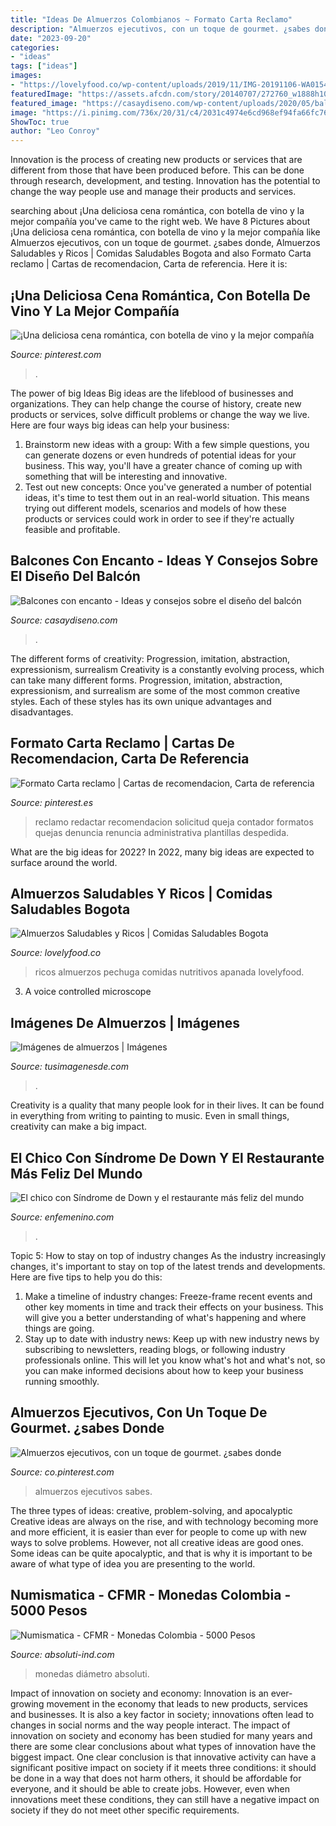 ```yaml
---
title: "Ideas De Almuerzos Colombianos ~ Formato Carta Reclamo"
description: "Almuerzos ejecutivos, con un toque de gourmet. ¿sabes donde"
date: "2023-09-20"
categories:
- "ideas"
tags: ["ideas"]
images:
- "https://lovelyfood.co/wp-content/uploads/2019/11/IMG-20191106-WA0154-1-1024x889.jpg"
featuredImage: "https://assets.afcdn.com/story/20140707/272760_w1888h1060c1cx492cy135.jpg"
featured_image: "https://casaydiseno.com/wp-content/uploads/2020/05/balcones-con-encanto-comedor-ideas.jpg"
image: "https://i.pinimg.com/736x/20/31/c4/2031c4974e6cd968ef94fa66fc76bfdd--box-gourmet.jpg"
ShowToc: true
author: "Leo Conroy"
---
```



Innovation is the process of creating new products or services that are different from those that have been produced before. This can be done through research, development, and testing. Innovation has the potential to change the way people use and manage their products and services.

	

		
searching about ¡Una deliciosa cena romántica, con botella de vino y la mejor compañía you've came to the right web. We have 8 Pictures about ¡Una deliciosa cena romántica, con botella de vino y la mejor compañía like Almuerzos ejecutivos, con un toque de gourmet. ¿sabes donde, Almuerzos Saludables y Ricos | Comidas Saludables Bogota and also Formato Carta reclamo | Cartas de recomendacion, Carta de referencia. Here it is:
		
    
## ¡Una Deliciosa Cena Romántica, Con Botella De Vino Y La Mejor Compañía

<img loading=lazy src="https://i.pinimg.com/736x/87/07/43/8707436c2eda9fcc9a3a6ee6e2067e5c--romantic-dinners.jpg" onerror="this.onerror=null;this.src='https://tse3.mm.bing.net/th?id=OIP.g5zjhe8tQqCUMnOx6Yv8JgHaJ4&amp;pid=15.1';" alt="¡Una deliciosa cena romántica, con botella de vino y la mejor compañía">

_Source: pinterest.com_

>. 

	

The power of big Ideas
Big ideas are the lifeblood of businesses and organizations. They can help change the course of history, create new products or services, solve difficult problems or change the way we live.
Here are four ways big ideas can help your business: 
1. Brainstorm new ideas with a group: With a few simple questions, you can generate dozens or even hundreds of potential ideas for your business. This way, you'll have a greater chance of coming up with something that will be interesting and innovative.
2. Test out new concepts: Once you've generated a number of potential ideas, it's time to test them out in an real-world situation. This means trying out different models, scenarios and models of how these products or services could work in order to see if they're actually feasible and profitable. 

    
## Balcones Con Encanto - Ideas Y Consejos Sobre El Diseño Del Balcón

<img loading=lazy src="https://casaydiseno.com/wp-content/uploads/2020/05/balcones-con-encanto-comedor-ideas.jpg" onerror="this.onerror=null;this.src='https://tse1.mm.bing.net/th?id=OIP.JrQa82b5AUIRhyrOJ6YYHwHaE_&amp;pid=15.1';" alt="Balcones con encanto - Ideas y consejos sobre el diseño del balcón">

_Source: casaydiseno.com_

>. 

	

The different forms of creativity: Progression, imitation, abstraction, expressionism, surrealism
Creativity is a constantly evolving process, which can take many different forms. Progression, imitation, abstraction, expressionism, and surrealism are some of the most common creative styles. Each of these styles has its own unique advantages and disadvantages.

    
## Formato Carta Reclamo | Cartas De Recomendacion, Carta De Referencia

<img loading=lazy src="https://i.pinimg.com/736x/b0/69/c2/b069c296bdf3e4bcb65ef55e0f01060d.jpg" onerror="this.onerror=null;this.src='https://tse2.mm.bing.net/th?id=OIP.EVtYuZvvNmd73nAHe9xG8gHaJl&amp;pid=15.1';" alt="Formato Carta reclamo | Cartas de recomendacion, Carta de referencia">

_Source: pinterest.es_

>reclamo redactar recomendacion solicitud queja contador formatos quejas denuncia renuncia administrativa plantillas despedida. 

	

What are the big ideas for 2022?
In 2022, many big ideas are expected to surface around the world.

    
## Almuerzos Saludables Y Ricos | Comidas Saludables Bogota

<img loading=lazy src="https://lovelyfood.co/wp-content/uploads/2019/11/IMG-20191106-WA0154-1-1024x889.jpg" onerror="this.onerror=null;this.src='https://tse1.mm.bing.net/th?id=OIP.9JVh_LFnngF3s7syZdRlHwHaGb&amp;pid=15.1';" alt="Almuerzos Saludables y Ricos | Comidas Saludables Bogota">

_Source: lovelyfood.co_

>ricos almuerzos pechuga comidas nutritivos apanada lovelyfood. 

	

3. A voice controlled microscope

    
## Imágenes De Almuerzos | Imágenes

<img loading=lazy src="http://tusimagenesde.com/wp-content/uploads/2016/08/almuerzos-33.jpg" onerror="this.onerror=null;this.src='https://tse2.mm.bing.net/th?id=OIP.0E08k_g6QlkBzBVp9YeWOwHaFe&amp;pid=15.1';" alt="Imágenes de almuerzos | Imágenes">

_Source: tusimagenesde.com_

>. 

	

Creativity is a quality that many people look for in their lives. It can be found in everything from writing to painting to music. Even in small things, creativity can make a big impact.

    
## El Chico Con Síndrome De Down Y El Restaurante Más Feliz Del Mundo

<img loading=lazy src="https://assets.afcdn.com/story/20140707/272760_w1888h1060c1cx492cy135.jpg" onerror="this.onerror=null;this.src='https://tse1.mm.bing.net/th?id=OIP.TgVBZmHgazQ4YnrmRArpPAHaEK&amp;pid=15.1';" alt="El chico con Síndrome de Down y el restaurante más feliz del mundo">

_Source: enfemenino.com_

>. 

	

Topic 5: How to stay on top of industry changes
As the industry increasingly changes, it's important to stay on top of the latest trends and developments. Here are five tips to help you do this:
1. Make a timeline of industry changes: Freeze-frame recent events and other key moments in time and track their effects on your business. This will give you a better understanding of what's happening and where things are going.
2. Stay up to date with industry news: Keep up with new industry news by subscribing to newsletters, reading blogs, or following industry professionals online. This will let you know what's hot and what's not, so you can make informed decisions about how to keep your business running smoothly.

    
## Almuerzos Ejecutivos, Con Un Toque De Gourmet. ¿sabes Donde

<img loading=lazy src="https://i.pinimg.com/736x/20/31/c4/2031c4974e6cd968ef94fa66fc76bfdd--box-gourmet.jpg" onerror="this.onerror=null;this.src='https://tse1.mm.bing.net/th?id=OIP.UK_9ZJtL3WIlRX8uN8jr-QHaFj&amp;pid=15.1';" alt="Almuerzos ejecutivos, con un toque de gourmet. ¿sabes donde">

_Source: co.pinterest.com_

>almuerzos ejecutivos sabes. 

	

The three types of ideas: creative, problem-solving, and apocalyptic
Creative ideas are always on the rise, and with technology becoming more and more efficient, it is easier than ever for people to come up with new ways to solve problems. However, not all creative ideas are good ones. Some ideas can be quite apocalyptic, and that is why it is important to be aware of what type of idea you are presenting to the world.

    
## Numismatica - CFMR - Monedas Colombia - 5000 Pesos

<img loading=lazy src="http://www.absoluti-ind.com/ImagenNumis/CO5000P1998_G.jpg" onerror="this.onerror=null;this.src='https://tse1.mm.bing.net/th?id=OIP.DBkvom0V4ey4AtNpoZsWjQHaDs&amp;pid=15.1';" alt="Numismatica - CFMR - Monedas Colombia - 5000 Pesos">

_Source: absoluti-ind.com_

>monedas diámetro absoluti. 

	

Impact of innovation on society and economy:
Innovation is an ever-growing movement in the economy that leads to new products, services and businesses. It is also a key factor in society; innovations often lead to changes in social norms and the way people interact. The impact of innovation on society and economy has been studied for many years and there are some clear conclusions about what types of innovation have the biggest impact. 
One clear conclusion is that innovative activity can have a significant positive impact on society if it meets three conditions: it should be done in a way that does not harm others, it should be affordable for everyone, and it should be able to create jobs. However, even when innovations meet these conditions, they can still have a negative impact on society if they do not meet other specific requirements.

